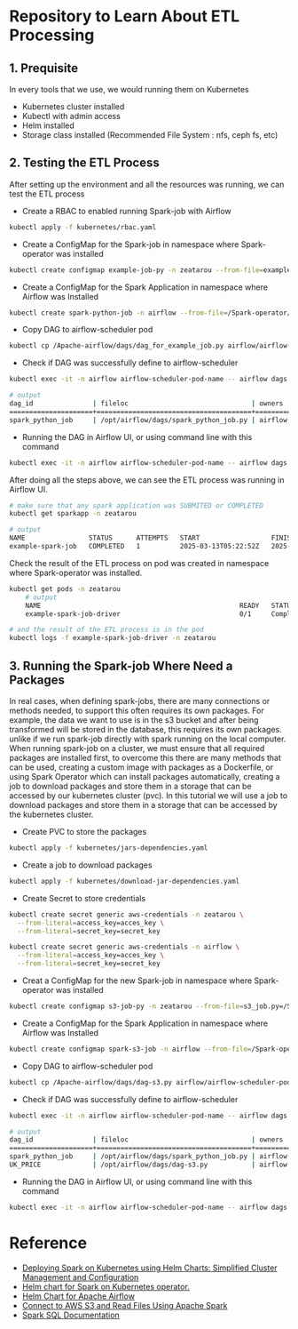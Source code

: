# Repository to Learn About ETL Processing
## 1. Prequisite
In every tools that we use, we would running them on Kubernetes
- Kubernetes cluster installed
- Kubectl with admin access
- Helm installed
- Storage class installed (Recommended File System : nfs, ceph fs, etc)

## 2. Testing the ETL Process
After setting up the environment and all the resources was running, we can test the ETL process 
- Create a RBAC to enabled running Spark-job with Airflow
```bash
kubectl apply -f kubernetes/rbac.yaml
```

- Create a ConfigMap for the Spark-job in namespace where Spark-operator was installed
```bash
kubectl create configmap example-job-py -n zeatarou --from-file=example_job.py=/Spark-operator/spark-job/example_job.py
```

- Create a ConfigMap for the Spark Application in namespace where Airflow was Installed
```bash
kubectl create spark-python-job -n airflow --from-file=/Spark-operator/applications/example-spark-job.yaml
```

- Copy DAG to airflow-scheduler pod
```bash
kubectl cp /Apache-airflow/dags/dag_for_example_job.py airflow/airflow-scheduler-pod-name:/opt/airflow/dags/
```

- Check if DAG was successfully define to airflow-scheduler
```bash
kubectl exec -it -n airflow airflow-scheduler-pod-name -- airflow dags list

# output
dag_id               | fileloc                               | owners  | is_paused
=====================+=======================================+=========+==========
spark_python_job     | /opt/airflow/dags/spark_python_job.py | airflow | None
```

- Running the DAG in Airflow UI, or using command line with this command
```bash
kubectl exec -it -n airflow airflow-scheduler-pod-name -- airflow dags trigger spark_python_job
```

After doing all the steps above, we can see the ETL process was running in Airflow UI.
```bash
# make sure that any spark application was SUBMITED or COMPLETED
kubectl get sparkapp -n zeatarou

# output
NAME                STATUS      ATTEMPTS   START                  FINISH                 AGE
example-spark-job   COMPLETED   1          2025-03-13T05:22:52Z   2025-03-13T05:23:25Z   5m
```
Check the result of the ETL process on pod was created in namespace where Spark-operator was installed.
```bash
kubectl get pods -n zeatarou
    # output
    NAME                                                  READY   STATUS      RESTARTS      AGE
    example-spark-job-driver                              0/1     Completed   0             5m

# and the result of the ETL process is in the pod
kubectl logs -f example-spark-job-driver -n zeatarou
```

## 3. Running the Spark-job Where Need a Packages
In real cases, when defining spark-jobs, there are many connections or methods needed, to support this often requires its own packages. For example, the data we want to use is in the s3 bucket and after being transformed will be stored in the database, this requires its own packages. unlike if we run spark-job directly with spark running on the local computer. When running spark-job on a cluster, we must ensure that all required packages are installed first, to overcome this there are many methods that can be used, creating a custom image with packages as a Dockerfile, or using Spark Operator which can install packages automatically, creating a job to download packages and store them in a storage that can be accessed by our kubernetes cluster (pvc). In this tutorial we will use a job to download packages and store them in a storage that can be accessed by the kubernetes cluster.

- Create PVC to store the packages
```bash
kubectl apply -f kubernetes/jars-dependencies.yaml
```

- Create a job to download packages
```bash
kubectl apply -f kubernetes/download-jar-dependencies.yaml
```

- Create Secret to store credentials
```bash
kubectl create secret generic aws-credentials -n zeatarou \
  --from-literal=access_key=acces_key \
  --from-literal=secret_key=secret_key

kubectl create secret generic aws-credentials -n airflow \
  --from-literal=access_key=acces_key \
  --from-literal=secret_key=secret_key
```

- Creat a ConfigMap for the new Spark-job in namespace where Spark-operator was installed
```bash
kubectl create configmap s3-job-py -n zeatarou --from-file=s3_job.py=/Spark-operator/spark-job/s3_job.py
```

- Create a ConfigMap for the Spark Application in namespace where Airflow was Installed
```bash
kubectl create configmap spark-s3-job -n airflow --from-file=/Spark-operator/applications/s3-spark-job.yaml
```

- Copy DAG to airflow-scheduler pod
```bash
kubectl cp /Apache-airflow/dags/dag-s3.py airflow/airflow-scheduler-pod-name:/opt/airflow/dags/
```

- Check if DAG was successfully define to airflow-scheduler
```bash
kubectl exec -it -n airflow airflow-scheduler-pod-name -- airflow dags list

# output
dag_id               | fileloc                               | owners  | is_paused
=====================+=======================================+=========+==========
spark_python_job     | /opt/airflow/dags/spark_python_job.py | airflow | None
UK_PRICE             | /opt/airflow/dags/dag-s3.py           | airflow | None
```

- Running the DAG in Airflow UI, or using command line with this command
```bash
kubectl exec -it -n airflow airflow-scheduler-pod-name -- airflow dags trigger UK_PRICE
```

# Reference
- [Deploying Spark on Kubernetes using Helm Charts: Simplified Cluster Management and Configuration](https://medium.com/@SaphE/deploying-apache-spark-on-kubernetes-using-helm-charts-simplified-cluster-management-and-ee5e4f2264fd)
- [Helm chart for Spark on Kubernetes operator.](https://github.com/kubeflow/spark-operator/tree/master/charts/spark-operator-chart)
- [Helm Chart for Apache Airflow](https://airflow.apache.org/docs/helm-chart/stable/index.html)
- [Connect to AWS S3 and Read Files Using Apache Spark](https://medium.com/@Shamimw/connect-to-aws-s3-and-read-files-using-apache-spark-186943a5169a)
- [Spark SQL Documentation](https://spark.apache.org/docs/latest/api/python/reference/pyspark.sql/index.html)